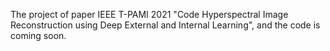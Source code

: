The project of paper IEEE T-PAMI 2021 "Code Hyperspectral Image Reconstruction using Deep External and Internal Learning", and the code is coming soon.
